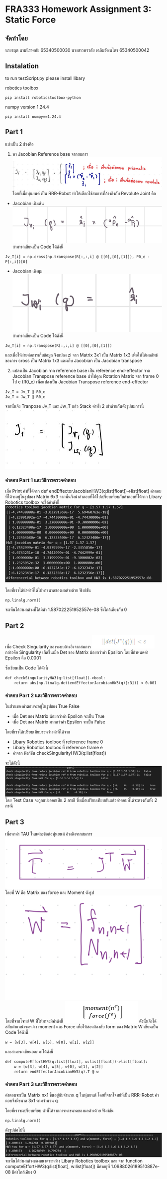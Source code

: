 # FRA333 Homework Assignment 3: Static Force

## จัดทำโดย 
นายธฤต นามนิราศภัย 65340500030
นางสาวพรวลัย เฉลิมวัฒนไตร 65340500042

## Instalation
to run testScript.py please install libary

robotics toolbox
```
pip install roboticstoolbox-python
```
numpy version 1.24.4
```
pip install numpy==1.24.4
```
## Part 1 
แบ่งเป็น 2 ช่วงคือ
1. หา Jacobian Reference base
จากสมการ 
![alt text](image/part1equation-1.jpg)
โดยที่เมื่อหุ่นยนต์ เป็น RRR-Robot ทำให้เลือกใช้สมการที่อ้างอิงกับ Revolute Joint คือ

- Jacobian เชิงเส้น
![alt text](image/jaocbianv-1.png)
สามารถเขียนเป็น Code ได้ดังนี้ 
```
Jv_T[i] = np.cross(np.transpose(R[:,:,i] @ [[0],[0],[1]]), P0_e - P[:,i])[0]
```

- Jacobian เชิงมุม
![alt text](image/image-1.png)
สามารถเขียนเป็น Code ได้ดังนี้
```
Jw_T[i] = np.transpose(R[:,:,i] @ [[0],[0],[1]])
```

และเพื่อให้ง่ายต่อการเก็บข้อมูล จึงแปลง zi จาก Matrix 3x1 เป็น Matrix 1x3 เพื่อให้ได้ผลลัพธ์ของการ cross เป็น Matrix 1x3 และเก็บ Jacobian เป็น Jacobian transpose


2. แปลงเป็น Jacobian จาก reference base เป็น reference end-effector
จาก Jacobian Transpose reference base นำไปคูณ Rotation Matrix จาก frame 0 ไป e (R0_e) เพื่อแปลงเป็น Jacobian Transpose reference end-effector
```
Jv_T = Jv_T @ R0_e
Jw_T = Jw_T @ R0_e
```
จากนั้นจึง Tranpose Jv_T และ Jw_T แล้ว Stack ค่าทั้ง 2 เข้าด้วยกันดังรูปสมการนี้
![alt text](image/image-2.png)
### คำตอบ Part 1 และวิธีการตรวจคำตอบ
เมื่อ Print ค่าที่ได้จาก def endEffectorJacobianHW3(q:list[float])->list[float] คำตอบที่ได้จะอยู่ในรูปของ Matrix 6x3 จากนั้นจึงนำคำตอบที่ได้ไปเปรียบเทียบกับคำตอบที่ได้จาก Libary Robotics toolbox จะได้ค่าดังนี้
![alt text](image/image-4.png)

โดยที่เราได้นำค่าที่ได้ไปหาขนาดของผลต่างด้วย ฟังก์ชัน
```
np.linalg.norm()
```
จะเห็นได้ว่าผลต่างที่ได้มีค่า 1.587022251952557e-08 ซึ่งใกล้เคียงกับ 0

## Part 2
เพื่อ Check Singularity ของระบบอ้างอิงจากสมการ
![alt text](image/image-8.png)
กล่าวคือ Singularity เกิดขึ้นเมื่อ Det ของ Matrix น้อยกว่าค่า Epsilon โดยที่กำหนดค่า Epsilon คือ 0.0001

ซึ่งเขียนเป็น Code ได้ดังนี้
```
def checkSingularityHW3(q:list[float])->bool:
    return abs(np.linalg.det(endEffectorJacobianHW3(q)[:3])) < 0.001
```
### คำตอบ Part 2 และวิธีการตรวจคำตอบ
ในส่วนของคำตอบจะอยู่ในรูปของ True False 
- เมื่อ Det ของ Matrix น้อยกว่าค่า Epsilon จะเป็น True 
- เมื่อ Det ของ Matrix มากกว่าค่า Epsilon จะเป็น False 

โดยที่เราได้เปรียบเทียบระหว่างค่าที่ได้จาก 
- Libary Robotics toolbox ที่ reference frame 0
- Libary Robotics toolbox ที่ reference frame e
- ค่าจาก ฟังก์ชัน checkSingularityHW3(q:list[float])

จะได้ดังนี้
![alt text](image/image-9.png)
โดย Test Case จะถูกแบ่งออกเป็น 2 กรณี ซึ่งเมื่อเปรียบเทียบกันแล้วคำตอบที่ได้จะตรงกันทั้ง 2 กรณี

## Part 3
เพื่อหาค่า TAU ในแต่ละข้อต่อหุ่นยนต์ อ้างอิงจากสมการ
![alt text](image/image-10.png)
โดยที่ W คือ Matrix ของ force และ Moment ดังรูป
![alt text](image/image-11.png)
โดยที่จากโจทย์ W ที่ให้มาจะมีค่าดังนี้
![alt text](image/image-12.png)
ดังนั้นจึงได้สลับตำแหน่งระหว่าง moment และ Force เพื่อให้สอคล้องกับ form ของ Matrix W เขียนเป็น Code ได้ดังนี้
```
w = [w[3], w[4], w[5], w[0], w[1], w[2]]
```
และสามารถเขียนออกมาได้ดังนี้
```
def computeEffortHW3(q:list[float], w:list[float])->list[float]:
    w = [w[3], w[4], w[5], w[0], w[1], w[2]]
    return endEffectorJacobianHW3(q).T @ w
```
### คำตอบ Part 3 และวิธีการตรวจคำตอบ
คำตอบจะเป็น Matrix nx1 ขึ้นอยู่กับจำนวน q ในหุ่นยนต์ โดยที่จากโจทย์ที่เป็น RRR-Robot คำตอบจึงมีขนาด 3x1 ตามจำนวน q

โดยที่เราจะเปรียบเทียบ ค่าที่ได้จากการหาขนาดของผลต่างด้วย ฟังก์ชัน
```
np.linalg.norm()
```
ดังรูปต่อไปนี้
![alt text](image/image-13.png)
จะเห็นได้ว่าผลต่างของขนาดระหว่าง Libary Robotics toolbox และ จาก function computeEffortHW3(q:list[float], w:list[float]) มีค่าอยู่ที่ 1.0988026189510887e-08 มีค่าใกล้เคียง 0